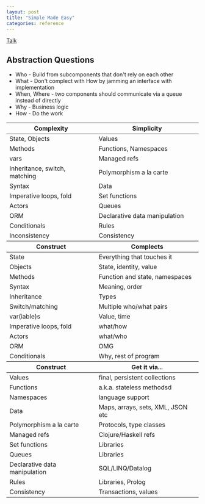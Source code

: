 ```yaml
---
layout: post
title: "Simple Made Easy"
categories: reference
---
```


[Talk](http://www.slideshare.net/evandrix/simple-made-easy)

Abstraction Questions
---------------------

- Who - Build from subcomponents that don't rely on each other
- What - Don't complect with How by jamming an interface with implementation
- When, Where - two components should communicate via a queue instead of directly
- Why - Business logic
- How - Do the work

<table class="table">
    <thead>
        <tr><th>Complexity</th><th>Simplicity</th></tr>
    </thead>
    <tbody>
        <tr><td>State, Objects</td><td>Values</td></tr>
        <tr><td>Methods</td><td>Functions, Namespaces</td></tr>
        <tr><td>vars</td><td>Managed refs</td></tr>
        <tr><td>Inheritance, switch, matching</td><td>Polymorphism a la carte</td></tr>
        <tr><td>Syntax</td><td>Data</td></tr>
        <tr><td>Imperative loops, fold</td><td>Set functions</td></tr>
        <tr><td>Actors</td><td>Queues</td></tr>
        <tr><td>ORM</td><td>Declarative data manipulation</td></tr>
        <tr><td>Conditionals</td><td>Rules</td></tr>
        <tr><td>Inconsistency</td><td>Consistency</td></tr>
    </tbody>
    <thead>
        <tr><th>Construct</th><th>Complects</th></tr>
    </thead>
    <tbody>
        <tr><td>State</td><td>Everything that touches it</td></tr>
        <tr><td>Objects</td><td>State, identity, value</td></tr>
        <tr><td>Methods</td><td>Function and state, namespaces</td></tr>
        <tr><td>Syntax</td><td>Meaning, order</td></tr>
        <tr><td>Inheritance</td><td>Types</td></tr>
        <tr><td>Switch/matching</td><td>Multiple who/what pairs</td></tr>
        <tr><td>var(iable)s</td><td>Value, time</td></tr>
        <tr><td>Imperative loops, fold</td><td>what/how</td></tr>
        <tr><td>Actors</td><td>what/who</td></tr>
        <tr><td>ORM</td><td>OMG</td></tr>
        <tr><td>Conditionals</td><td>Why, rest of program</td></tr>
    </tbody>
    <thead>
        <tr><th>Construct</th><th>Get it via...</th></tr>
    </thead>
    <tbody>
        <tr><td>Values</td><td>final, persistent collections</td></tr>
        <tr><td>Functions</td><td>a.k.a. stateless methodsd</td></tr>
        <tr><td>Namespaces</td><td>language support</td></tr>
        <tr><td>Data</td><td>Maps, arrays, sets, XML, JSON etc</td></tr>
        <tr><td>Polymorphism a la carte</td><td>Protocols, type classes</td></tr>
        <tr><td>Managed refs</td><td>Clojure/Haskell refs</td></tr>
        <tr><td>Set functions</td><td>Libraries</td></tr>
        <tr><td>Queues</td><td>Libraries</td></tr>
        <tr><td>Declarative data manipulation</td><td>SQL/LINQ/Datalog</td></tr>
        <tr><td>Rules</td><td>Libraries, Prolog</td></tr>
        <tr><td>Consistency</td><td>Transactions, values</td></tr>
    </tbody>
</table>
